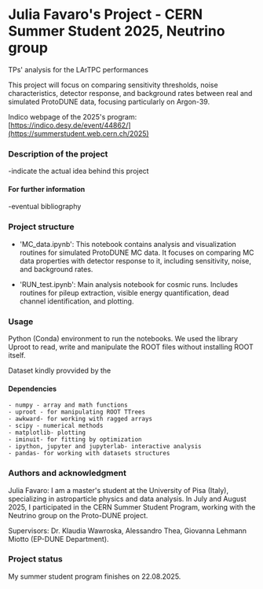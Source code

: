 # Julia Favaro's Project - CERN Summer Student 2025, Neutrino group
  TPs' analysis for the LArTPC performances
  
This project will focus on comparing sensitivity thresholds, noise characteristics, detector response, and background rates between real and simulated ProtoDUNE data, focusing particularly on Argon-39.

Indico webpage of the 2025's program: [https://indico.desy.de/event/44862/](https://summerstudent.web.cern.ch/2025)

### Description of the project
-indicate the actual idea behind this project

#### For further information
-eventual bibliography

### Project structure
- 'MC_data.ipynb': This notebook contains analysis and visualization routines for simulated ProtoDUNE MC data. It focuses on comparing MC data properties with detector response to it, including sensitivity, noise, and background rates.

- 'RUN_test.ipynb': Main analysis notebook for cosmic runs. Includes routines for pileup extraction, visible energy quantification, dead channel identification, and plotting.

### Usage
Python  (Conda) environment to run the notebooks. We used the library Uproot to read, write and manipulate the ROOT files without installing ROOT itself.

Dataset kindly provvided by the 

#### Dependencies 
    - numpy - array and math functions
    - uproot - for manipulating ROOT TTrees
    - awkward- for working with ragged arrays
    - scipy - numerical methods 
    - matplotlib- plotting
    - iminuit- for fitting by optimization
    - ipython, jupyter and jupyterlab- interactive analysis
    - pandas- for working with datasets structures

### Authors and acknowledgment
Julia Favaro: I am a master's student at the University of Pisa (Italy), specializing in astroparticle physics and data analysis. In July and August 2025, I participated in the CERN Summer Student Program, working with the Neutrino group on the Proto-DUNE project.

Supervisors: Dr. Klaudia Wawroska, Alessandro Thea, Giovanna Lehmann Miotto (EP-DUNE Department). 
  
### Project status
My summer student program finishes on 22.08.2025.